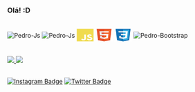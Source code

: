 ### Olá! :D

<!--
**pedroperegrinaa/pedroperegrinaa** is a ✨ _special_ ✨ repository because its `README.md` (this file) appears on your GitHub profile.

Here are some ideas to get you started:

- 🔭 I’m currently working on ...
- 🌱 I’m currently learning ...
- 👯 I’m looking to collaborate on ...
- 🤔 I’m looking for help with ...
- 💬 Ask me about ...
- 📫 How to reach me: ...
- 😄 Pronouns: ...
- ⚡ Fun fact: ...
-->

<div style="display: inline_block"><br>
  <img align="center" alt="Pedro-Js" height="30" width="40" src="https://cdn.jsdelivr.net/gh/devicons/devicon/icons/dart/dart-original.svg">
  <img align="center" alt="Pedro-Js" height="30" width="40" src="https://cdn.jsdelivr.net/gh/devicons/devicon/icons/flutter/flutter-original.svg">
  <img align="center" alt="Pedro-Js" height="30" width="40" src="https://raw.githubusercontent.com/devicons/devicon/master/icons/javascript/javascript-plain.svg">
  <img align="center" alt="Pedro-HTML" height="30" width="40" src="https://raw.githubusercontent.com/devicons/devicon/master/icons/html5/html5-original.svg">
  <img align="center" alt="Pedro-CSS" height="30" width="40" src="https://raw.githubusercontent.com/devicons/devicon/master/icons/css3/css3-original.svg">
  <img align="center" alt="Pedro-Bootstrap" height="30" width="35" src="https://camo.githubusercontent.com/bec2c92468d081617cb3145a8f3d8103e268bca400f6169c3a68dc66e05c971e/68747470733a2f2f76352e676574626f6f7473747261702e636f6d2f646f63732f352e302f6173736574732f6272616e642f626f6f7473747261702d6c6f676f2d736861646f772e706e67">
</div>



<div><br><br>
  <a href="https://github.com/pedroperegrinaa">
  <img height="170em" src="https://github-readme-stats.vercel.app/api/top-langs/?username=pedroperegrinaa&layout=compact&theme=synthwave&hide_border=true)](https://github.com/anuraghazra/github-readme-stats"/>
  <img height="170em" src="https://github-readme-stats.vercel.app/api?username=pedroperegrinaa&show_icons=true&theme=synthwave&hide_border=true&include_all_commits=true&count_private=true"/>
</div>
  
<br>

[![Instagram Badge](https://img.shields.io/badge/@pedroperegrinaa-E4405F?style=for-the-badge&logo=instagram&logoColor=white)](https://www.instagram.com/pedroperegrinaa/)
[![Twitter Badge](https://img.shields.io/badge/@pedroperegrinaa-1DA1F2?style=for-the-badge&logo=twitter&logoColor=white)](https://twitter.com/pedroperegrinaa) 

 
